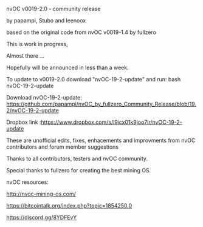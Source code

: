 nvOC v0019-2.0 - community release

by papampi, Stubo and leenoox

based on the original code from nvOC v0019-1.4 by fullzero


This is work in progress, 

Almost there ... 

Hopefully will be announced in less than a week.



To update to v0019-2.0 download "nvOC-19-2-update" and run: 
bash nvOC-19-2-update

Download nvOC-19-2-update: https://github.com/papampi/nvOC_by_fullzero_Community_Release/blob/19.2/nvOC-19-2-update

Dropbox link :https://www.dropbox.com/s/i9icx01k9joo7ir/nvOC-19-2-update

These are unofficial edits, fixes, enhacements and improvments from nvOC contributors and forum member suggestions


Thanks to all contributors, testers and nvOC community.

Special thanks to fullzero for creating the best mining OS.


nvOC resources:

http://nvoc-mining-os.com/

https://bitcointalk.org/index.php?topic=1854250.0

https://discord.gg/8YDFEvY

